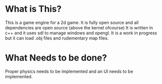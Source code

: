 # What is This?
This is a game engine for a 2d game. It is fully open source and all dependencies are open source (above the kernel ofcourse)
It is written in c++ and it uses sdl to manage windows and opengl. It is a work in progress but it can load .obj files and rudementary
map files.

# What Needs to be done?
Proper physics needs to be implemented and an UI needs to be implemented.
